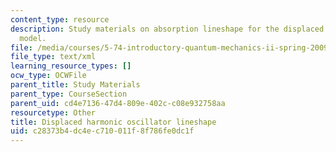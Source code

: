 ```yaml
---
content_type: resource
description: Study materials on absorption lineshape for the displaced harmonic oscillator
  model.
file: /media/courses/5-74-introductory-quantum-mechanics-ii-spring-2009/c28373b4dc4ec710011f8f786fe0dc1f_MIT5_74s09_study03.xmcd
file_type: text/xml
learning_resource_types: []
ocw_type: OCWFile
parent_title: Study Materials
parent_type: CourseSection
parent_uid: cd4e7136-47d4-809e-402c-c08e932758aa
resourcetype: Other
title: Displaced harmonic oscillator lineshape
uid: c28373b4-dc4e-c710-011f-8f786fe0dc1f
---
```


